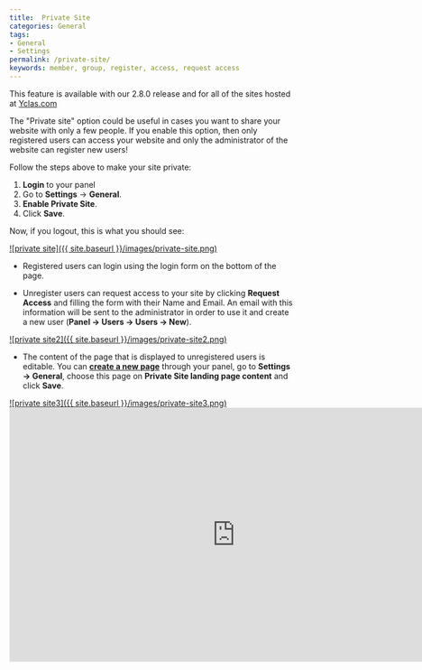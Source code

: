 ```yaml
---
title:  Private Site
categories: General
tags: 
- General
- Settings
permalink: /private-site/
keywords: member, group, register, access, request access
---
```

<div class="alert alert-warning">
<strong><i class="glyphicon glyphicon-warning-sign"></i> </strong> This feature is available with our 2.8.0 release and for all of the sites hosted at <a href="https://yclas.com/">Yclas.com</a> 
</div>

The "Private site" option could be useful in cases you want to share your website with only a few people. If you enable this option, then only registered users can access your website and only the administrator of the website can register new users!

Follow the steps above to make your site private:

1. **Login** to your panel
2. Go to **Settings** -> **General**.
3. **Enable Private Site**.
4. Click **Save**.

Now, if you logout, this is what you should see:

<a href="//docs.yclas.com/images/private-site.png" class="thumbnail gallery-item" data-gallery>
![private site]({{ site.baseurl }}/images/private-site.png)
</a>

+ Registered users can login using the login form on the bottom of the page. 

+ Unregister users can request access to your site by clicking **Request Access** and filling the form with their Name and Email. An email with this information will be sent to the administrator in order to use it and create a new user (**Panel -> Users -> Users -> New**).

<a href="//docs.yclas.com/images/private-site2.png" class="thumbnail gallery-item" data-gallery>
![private site2]({{ site.baseurl }}/images/private-site2.png)
</a>

+ The content of the page that is displayed to unregistered users is editable. You can [**create a new page**](http://docs.yclas.com/how_to_add_pages/) through your panel, go to **Settings -> General**, choose this page on **Private Site landing page content** and click **Save**.

<a href="//docs.yclas.com/images/private-site3.png" class="thumbnail gallery-item" data-gallery>
![private site3]({{ site.baseurl }}/images/private-site3.png)
</a>

<iframe width="800" height="450" src="https://www.youtube.com/embed/o0sCKJx85CI" frameborder="0" allowfullscreen></iframe>
